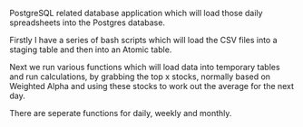 PostgreSQL related database application which will load those daily spreadsheets into the Postgres database.

Firstly I have a series of bash scripts which will load the CSV files into a staging table and then into an Atomic table.

Next we run various functions which will load data into temporary tables and run calculations, by grabbing the top x stocks, normally based on Weighted Alpha and using these stocks to work out the average for the next day.

There are seperate functions for daily, weekly and monthly.

